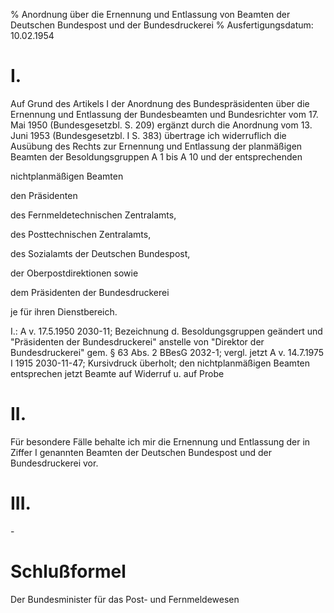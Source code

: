 % Anordnung über die Ernennung und Entlassung von Beamten der Deutschen Bundespost und der Bundesdruckerei
% Ausfertigungsdatum: 10.02.1954
 
# I.

Auf Grund des Artikels I der Anordnung des Bundespräsidenten über die Ernennung und Entlassung der Bundesbeamten und Bundesrichter vom 17. Mai 1950 (Bundesgesetzbl. S. 209) ergänzt durch die Anordnung vom 13. Juni 1953 (Bundesgesetzbl. I S. 383) übertrage ich widerruflich die Ausübung des Rechts zur Ernennung und Entlassung der planmäßigen Beamten der Besoldungsgruppen A 1 bis A 10 und der entsprechenden

nichtplanmäßigen Beamten

  
den Präsidenten

  
des Fernmeldetechnischen Zentralamts,

des Posttechnischen Zentralamts,

des Sozialamts der Deutschen Bundespost,

der Oberpostdirektionen sowie

dem Präsidenten der Bundesdruckerei

je für ihren Dienstbereich.

I.: A v. 17.5.1950 2030-11; Bezeichnung d. Besoldungsgruppen geändert und "Präsidenten der Bundesdruckerei" anstelle von "Direktor der Bundesdruckerei" gem. § 63 Abs. 2 BBesG 2032-1; vergl. jetzt A v. 14.7.1975 I 1915 2030-11-47; Kursivdruck überholt; den nichtplanmäßigen Beamten entsprechen jetzt Beamte auf Widerruf u. auf Probe

# II.

Für besondere Fälle behalte ich mir die Ernennung und Entlassung der in Ziffer I genannten Beamten der Deutschen Bundespost und der Bundesdruckerei vor.

# III.

\-

# Schlußformel

Der Bundesminister für das Post- und Fernmeldewesen

